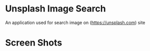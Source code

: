 # Unsplash Image Search

An application used for search image on (https://unsplash.com) site

# Screen Shots
